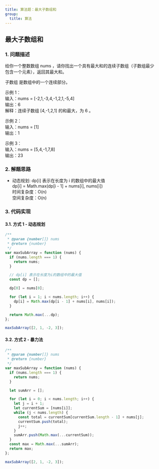 ```yaml
---
title: 算法题：最大子数组和
group:
  title: 算法
---
```


## 最大子数组和

### 1. 问题描述

给你一个整数数组 nums ，请你找出一个具有最大和的连续子数组（子数组最少包含一个元素），返回其最大和。

子数组 是数组中的一个连续部分。

示例 1：  
输入：nums = [-2,1,-3,4,-1,2,1,-5,4]  
输出：6  
解释：连续子数组 [4,-1,2,1] 的和最大，为 6 。

示例 2：  
输入：nums = [1]  
输出：1

示例 3：  
输入：nums = [5,4,-1,7,8]  
输出：23

### 2. 解题思路

- 动态规划: dp[i] 表示在长度为 i 的数组中的最大值  
  dp[i] = Math.max(dp[i - 1] + nums[i], nums[i])  
  时间复杂度：O(n)  
  空间复杂度：O(n)

### 3. 代码实现

#### 3.1. 方式 1 - 动态规划

```js
/**
 * @param {number[]} nums
 * @return {number}
 */
var maxSubArray = function (nums) {
  if (nums.length === 1) {
    return nums;
  }

  // dp[i] 表示在长度为i的数组中的最大值
  const dp = [];

  dp[0] = nums[0];

  for (let i = 1; i < nums.length; i++) {
    dp[i] = Math.max(dp[i - 1] + nums[i], nums[i]);
  }

  return Math.max(...dp);
};

maxSubArray([2, 1, -2, 3]);
```

#### 3.2. 方式 2 - 暴力法

```js
/**
 * @param {number[]} nums
 * @return {number}
 */
var maxSubArray = function (nums) {
  if (nums.length === 1) {
    return nums;
  }

  let sumArr = [];

  for (let i = 0; i < nums.length; i++) {
    let j = i + 1;
    let currentSum = [nums[i]];
    while (j < nums.length) {
      const total = currentSum[currentSum.length - 1] + nums[j];
      currentSum.push(total);
      j++;
    }
    sumArr.push(Math.max(...currentSum));
  }
  const max = Math.max(...sumArr);
  return max;
};

maxSubArray([2, 1, -2, 3]);
```
